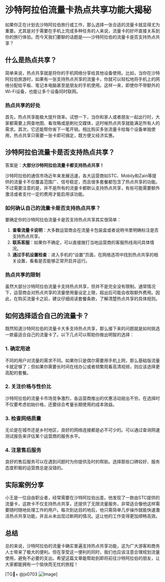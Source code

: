 # 沙特阿拉伯流量卡热点共享功能大揭秘

如果你正在计划去沙特阿拉伯旅行或工作，那么选择一张合适的流量卡就显得尤为重要。尤其是对于需要在手机上完成多种任务的人来说，流量卡的好坏直接关系到你的旅行体验。而今天我们要聊的话题是——沙特阿拉伯的流量卡是否支持热点共享？

## 什么是热点共享？

简单来说，热点共享就是将你的手机网络分享给其他设备使用。比如，当你在沙特阿拉伯旅游时，如果有一张支持热点共享的流量卡，你就可以轻松地将手机上的网络分配给平板、笔记本电脑甚至是朋友的手机使用。这样一来，即使你不带额外的Wi-Fi设备，也能让多个设备同时联网。

### 热点共享的好处

首先，热点共享能极大提升效率。试想一下，当你和家人或者朋友一起出行时，大家都需要上网查地图、看攻略或是刷社交媒体，这时候热点共享就能满足所有人的需求。其次，它还能帮你省下一笔开销。相比购买多张流量卡给每个设备单独使用，热点共享只需要一张卡即可搞定，既方便又经济实惠。

## 沙特阿拉伯流量卡是否支持热点共享？

答案是：**大部分沙特阿拉伯流量卡都支持热点共享！**

沙特阿拉伯的通信市场近年来发展迅速，各大运营商如STC、Mobily和Zain等提供的流量卡不仅覆盖范围广、信号稳定，而且很多套餐都包含了热点共享的功能。不过需要注意的是，并不是所有的流量卡都默认支持热点共享，有些可能需要额外激活或者支付一定的费用才能启用该功能。

### 如何确认自己的流量卡是否支持热点共享？

要确定你的沙特阿拉伯流量卡是否支持热点共享其实很简单：

1. **查看流量卡说明**：大多数运营商会在流量卡包装盒或者说明书里明确标注是否支持热点共享。
2. **联系客服**：如果你不确定，可以直接拨打当地运营商的客服热线询问具体情况。
3. **通过手机设置检查**：进入手机的“设置”页面，在网络选项中找到热点共享的相关设置，看看是否能够正常开启并运行。

### 热点共享的限制

虽然大部分沙特阿拉伯流量卡支持热点共享，但并不是完全没有限制。通常情况下，运营商会对热点共享的流量使用量设定上限，超出后可能会收取额外费用。因此，在购买流量卡之前，建议仔细阅读套餐条款，了解清楚热点共享的具体规则。

## 如何选择适合自己的流量卡？

既然知道沙特阿拉伯的流量卡大多支持热点共享，那么接下来的问题就是如何挑选一款最适合自己的流量卡了。以下几点可以帮助你做出明智的选择：

### 1. 确定用途

不同的用户对流量的需求不同。如果你只是偶尔需要用手机上网，那么基础版流量卡就足够了；但如果你需要长时间在线办公或者频繁观看高清视频，则应该选择更高配的套餐。

### 2. 关注价格与性价比

沙特阿拉伯的流量卡市场竞争激烈，各运营商推出的优惠活动层出不穷。在选择时不仅要考虑初始价格，还要综合考量长期使用的成本效益。

### 3. 检查网络质量

无论是在城市还是乡村地区，良好的网络连接都是必不可少的。可以通过查询网速测试报告来评估某个运营商的服务水平。

### 4. 注意售后服务

良好的售后服务可以在遇到问题时为你提供及时的帮助。选择那些口碑较好、服务态度积极的运营商总是没错的。

## 实际案例分享

小王是一位自由职业者，经常需要在沙特阿拉伯出差。他发现了一款由STC提供的流量卡，这款卡不仅支持热点共享，还提供了无限流量服务，非常适合像他这样需要随时随地处理工作的用户。每次到达目的地后，他只需简单几步操作就能快速激活热点共享功能，并且从未出现过断网的情况。这让他的工作变得更加顺畅高效。

## 总结

总的来说，沙特阿拉伯的流量卡确实普遍支持热点共享功能，这为广大游客和商务人士带来了极大的便利。但在享受这一便利的同时，我们也应该注意合理规划流量使用，避免不必要的支出。希望这篇文章能帮助到即将前往沙特阿拉伯的朋友，让大家都能拥有一个愉快而无忧的旅程！

[TG💪+ @jx0703 ![Image](https://github.com/user-attachments/assets/dbca1d08-cadb-493c-b0ec-ad6f7a83f270)]